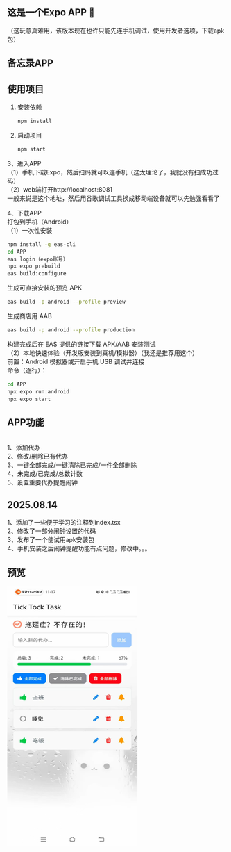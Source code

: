 
## 这是一个Expo APP 👋
（这玩意真难用，该版本现在也许只能先连手机调试，使用开发者选项，下载apk包）

## 备忘录APP

## 使用项目

1. 安装依赖
   ```bash
   npm install
   ```
2. 启动项目
   ```bash
   npm start
   ```
3、进入APP
<br/>
（1）手机下载Expo，然后扫码就可以连手机（这太理论了，我就没有扫成功过码）
<br/>
（2）web端打开http://localhost:8081
<br/>
一般来说是这个地址，然后用谷歌调试工具换成移动端设备就可以先勉强看看了

4、下载APP
<br/>
打包到手机（Android）
<br/>
（1）一次性安装
<br/>
   ```bash
   npm install -g eas-cli
   cd APP
   eas login（expo账号）
   npx expo prebuild
   eas build:configure
   ```
生成可直接安装的预览 APK
   ```bash
   eas build -p android --profile preview
   ```
生成商店用 AAB
   ```bash
   eas build -p android --profile production
   ```
构建完成后在 EAS 提供的链接下载 APK/AAB 安装测试
<br/>
（2）本地快速体验（开发版安装到真机/模拟器）（我还是推荐用这个）
<br/>
前置：Android 模拟器或开启手机 USB 调试并连接
<br/>
命令（逐行）：
   ```bash
   cd APP
   npx expo run:android
   npx expo start
   ```
## APP功能
<br/>
1、添加代办
<br/>
2、修改/删除已有代办
<br/>
3、一键全部完成/一键清除已完成/一件全部删除
<br/>
4、未完成/已完成/总数计数
<br/>
5、设置重要代办提醒闹钟

## 2025.08.14 
1、添加了一些便于学习的注释到index.tsx
<br/>
2、修改了一部分闹钟设置的代码
<br/>
3、发布了一个使试用apk安装包
<br/>
4、手机安装之后闹钟提醒功能有点问题，修改中。。。
<br/>

## 预览
<img src="assets/images/微信图片_20250812112308_79.jpg" alt="示例图片" width="300" height="600" />





